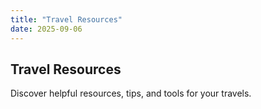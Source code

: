```yaml
---
title: "Travel Resources"
date: 2025-09-06
---
```


## Travel Resources

Discover helpful resources, tips, and tools for your travels.
